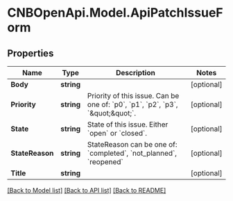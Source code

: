 # CNBOpenApi.Model.ApiPatchIssueForm

## Properties

Name | Type | Description | Notes
------------ | ------------- | ------------- | -------------
**Body** | **string** |  | [optional] 
**Priority** | **string** | Priority of this issue. Can be one of: &#x60;p0&#x60;, &#x60;p1&#x60;, &#x60;p2&#x60;, &#x60;p3&#x60;, &#x60;\&quot;\&quot;&#x60;. | [optional] 
**State** | **string** | State of this issue. Either &#x60;open&#x60; or &#x60;closed&#x60;. | [optional] 
**StateReason** | **string** | StateReason can be one of: &#x60;completed&#x60;, &#x60;not_planned&#x60;, &#x60;reopened&#x60; | [optional] 
**Title** | **string** |  | [optional] 

[[Back to Model list]](../../README.md#documentation-for-models) [[Back to API list]](../../README.md#documentation-for-api-endpoints) [[Back to README]](../../README.md)

